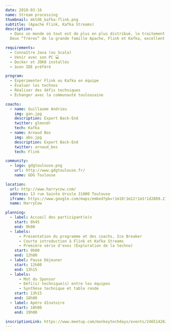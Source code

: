 ```yaml
---
date: 2018-03-16
name: Stream processing
thumbnail: mktd6_kafka-flink.png
subtitle: (Apache Flink, Kafka Streams)
description:
  - Dans un monde où tout est de plus en plus distribué, le traitement de flux ("Stream processing") est désormais un concept incontournable du Big Data.
  Deux “frères” de la grande famille Apache, Flink et Kafka, excellent dans ce domaine et sont mis au défi pendant une journée. Guillaume et Arnaud, 2 développeurs confirmés, vous accompagneront tout au long de ce MKTD pour expérimenter et évaluer ces technos en équipe.

requirements:
  - Connaître Java (ou Scala)
  - Venir avec son PC 💻
  - Docker et JDK8 installés
  - àson IDE préféré

program:
  - Expérimenter Flink ou Kafka en équipe
  - Évaluer les technos
  - Réaliser des défis techniques
  - Échanger avec la communauté toulousaine

coachs:
  - name: Guillaume Andrieu
    img: gan.jpg
    description: Expert Back-End
    twitter: glmxndr
    tech: Kafka
  - name: Arnaud Bos
    img: abo.jpg
    description: Expert Back-End
    twitter: arnaud_bos
    tech: Flink

community:
  - logo: gdgtoulouse.png
    url: http://www.gdgtoulouse.fr/
    name: GDG Toulouse

location:
  url: http://www.harrycow.com/
  address: 13 rue Sainte Ursule 31000 Toulouse
  iframe: https://www.google.com/maps/embed?pb=!1m18!1m12!1m3!1d2889.2108114431708!2d1.4394906157111187!3d43.60215206374777!2m3!1f0!2f0!3f0!3m2!1i1024!2i768!4f13.1!3m3!1m2!1s0x12aebb6258220a07%3A0xf1d45637938f3453!2sHarryCow!5e0!3m2!1sfr!2sfr!4v1466094946954
  name: HarryCow

planning:
  - label: Accueil des participant(e)s
    start: 8h45
    end: 9h00
  - labels:
      - Présentation du programme et des coachs, Ice Breaker
      - Courte introduction à Flink et Kafka Streams
      - Première série d'exos (Exploration de la techno)
    start: 9h00
    end: 12h00
  - label: Pause Déjeuner
    start: 12h00
    end: 13h15
  - labels:
      - Mot du Sponsor
      - Défi(s) technique(s) entre les équipes
      - Synthèse technique et table ronde
    start: 13h15
    end: 18h00
  - label: Apéro dînatoire
    start: 18h00
    end: 19h00

inscriptionLink: https://www.meetup.com/monkeytechdays/events/246514263/
---
```


